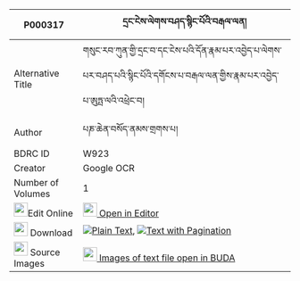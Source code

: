 |P000317|དྲང་ངེས་ལེགས་བཤད་སྙིང་པོའི་བརྒལ་ལན། 
| --- | --- 
|Alternative Title |གསུང་རབ་ཀུན་གྱི་དྲང་བ་དང་ངེས་པའི་དོན་རྣམ་པར་འབྱེད་པ་ལེགས་པར་བཤད་པའི་སྙིང་པོའི་དགོངས་པ་བརྒལ་ལན་གྱིས་རྣམ་པར་འབྱེད་པ་ཨུཏྤ་ལའི་འཕྲེང་བ།
|Author| པཎ་ཆེན་བསོད་ནམས་གྲགས་པ།
|BDRC ID | W923
|Creator | Google OCR
|Number of Volumes| 1
|<img width="25" src="https://img.icons8.com/color/25/000000/edit-property.png">Edit Online| [<img width="25" src="https://avatars.githubusercontent.com/u/45091458?s=200&v=4"> Open in Editor](http://editor.openpecha.org/P000317)
|<img width="25" src="https://img.icons8.com/fluent/48/000000/download-2.png"/>  Download | [![](https://img.icons8.com/color/20/000000/txt.png)Plain Text](https://github.com/Openpecha/P000317/releases/download/v1/drang_ngelek_she_nyi_plain_P000317.zip), [![](https://img.icons8.com/color/20/000000/txt.png)Text with Pagination](https://github.com/Openpecha/P000317/releases/download/v1/drang_ngelek_she_nyi_pages_P000317.zip)
|<img width="25" src="https://img.icons8.com/plasticine/100/000000/pictures-folder.png"/>  Source Images | [<img width="25" src="https://library.bdrc.io/icons/BUDA-small.svg"> Images of text file open in BUDA](https://library.bdrc.io/show/bdr:W923)